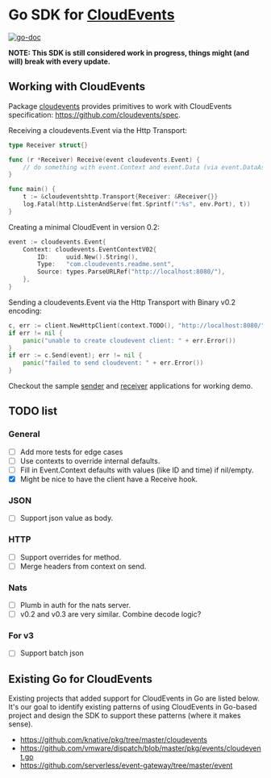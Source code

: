 # Go SDK for [CloudEvents](https://github.com/cloudevents/spec)

[![go-doc](https://godoc.org/github.com/cloudevents/sdk-go?status.svg)](https://godoc.org/github.com/cloudevents/sdk-go)

**NOTE: This SDK is still considered work in progress, things might (and will) 
break with every update.**

## Working with CloudEvents
Package [cloudevents](./pkg/cloudevents) provides primitives to work with 
CloudEvents specification: https://github.com/cloudevents/spec.

Receiving a cloudevents.Event via the Http Transport:

```go
type Receiver struct{}

func (r *Receiver) Receive(event cloudevents.Event) {
	// do something with event.Context and event.Data (via event.DataAs(foo) 
}

func main() {
	t := &cloudeventshttp.Transport{Receiver: &Receiver{}}
	log.Fatal(http.ListenAndServe(fmt.Sprintf(":%s", env.Port), t))
}
```

Creating a minimal CloudEvent in version 0.2:

```go
event := cloudevents.Event{
    Context: cloudevents.EventContextV02{
        ID:     uuid.New().String(),
        Type:   "com.cloudevents.readme.sent",
        Source: types.ParseURLRef("http://localhost:8080/"),
    },
}
```

Sending a cloudevents.Event via the Http Transport with Binary v0.2 encoding:

```go
c, err := client.NewHttpClient(context.TODO(), "http://localhost:8080/", cloudeventshttp.BinaryV02)
if err != nil {
	panic("unable to create cloudevent client: " + err.Error())
}
if err := c.Send(event); err != nil {
	panic("failed to send cloudevent: " + err.Error())
}
```

Checkout the sample [sender](./cmd/samples/sender) and 
[receiver](./cmd/samples/receiver) applications for working demo. 

## TODO list

### General 

- [ ] Add more tests for edge cases
- [ ] Use contexts to override internal defaults.
- [ ] Fill in Event.Context defaults with values (like ID and time) if 
      nil/empty.
- [x] Might be nice to have the client have a Receive hook.

### JSON
- [ ] Support json value as body. 

### HTTP
- [ ] Support overrides for method.
- [ ] Merge headers from context on send.

### Nats
- [ ] Plumb in auth for the nats server.
- [ ] v0.2 and v0.3 are very similar. Combine decode logic?

### For v3
- [ ] Support batch json

## Existing Go for CloudEvents

Existing projects that added support for CloudEvents in Go are listed below. 
It's our goal to identify existing patterns of using CloudEvents in Go-based 
project and design the SDK to support these patterns (where it makes sense).
- https://github.com/knative/pkg/tree/master/cloudevents
- https://github.com/vmware/dispatch/blob/master/pkg/events/cloudevent.go
- https://github.com/serverless/event-gateway/tree/master/event
